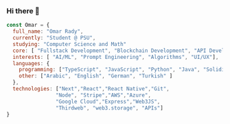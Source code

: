 ### Hi there 👋

```javascript
const Omar = {
  full_name: "Omar Rady",
  currently: "Student @ PSU",
  studying: "Computer Science and Math"
  core: [ "Fullstack Development", "Blockchain Development", "API Development", "Mobile Development" ],
  interests: [ "AI/ML", "Prompt Engineering", "Algorithms", "UI/UX"],
  languages: {
    programming: ["TypeScript", "JavaScript", "Python", "Java", "Solidity", "HTML/CSS", "C", "Bash"],
    other: ["Arabic", "English", "German", "Turkish" ]
  },
  technologies: ["Next","React","React Native","Git",
                "Node", "Stripe","AWS","Azure",
                "Google Cloud","Express","Web3JS",
                "Thirdweb", "web3.storage", "APIs"]
}
```

<!--
**Omar-HeshamR/Omar-HeshamR** is a ✨ _special_ ✨ repository because its `README.md` (this file) appears on your GitHub profile.

Here are some ideas to get you started:

- 🔭 I’m currently working on ...
- 🌱 I’m currently learning ...
- 👯 I’m looking to collaborate on ...
- 🤔 I’m looking for help with ...
- 💬 Ask me about ...
- 📫 How to reach me: ...
- 😄 Pronouns: ...
- ⚡ Fun fact: ...
-->
